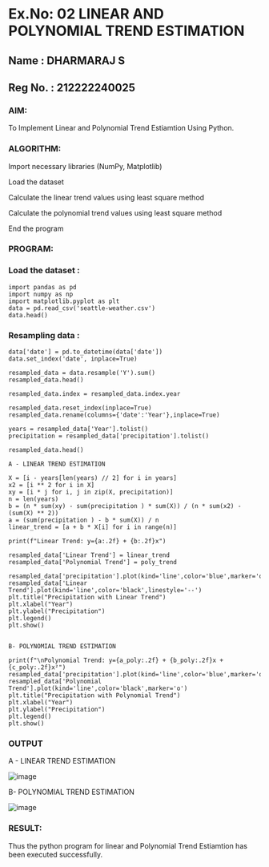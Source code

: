 # Ex.No: 02 LINEAR AND POLYNOMIAL TREND ESTIMATION

## Name    : DHARMARAJ S
## Reg No. : 212222240025

### AIM:
To Implement Linear and Polynomial Trend Estiamtion Using Python.

### ALGORITHM:
Import necessary libraries (NumPy, Matplotlib)

Load the dataset

Calculate the linear trend values using least square method

Calculate the polynomial trend values using least square method

End the program
### PROGRAM:
### Load the dataset :
```
import pandas as pd 
import numpy as np 
import matplotlib.pyplot as plt 
data = pd.read_csv('seattle-weather.csv')
data.head()
```
### Resampling data :
```
data['date'] = pd.to_datetime(data['date'])
data.set_index('date', inplace=True)

resampled_data = data.resample('Y').sum()
resampled_data.head()

resampled_data.index = resampled_data.index.year

resampled_data.reset_index(inplace=True)
resampled_data.rename(columns={'date':'Year'},inplace=True)

years = resampled_data['Year'].tolist()
precipitation = resampled_data['precipitation'].tolist()

resampled_data.head()

A - LINEAR TREND ESTIMATION

X = [i - years[len(years) // 2] for i in years]
x2 = [i ** 2 for i in X]
xy = [i * j for i, j in zip(X, precipitation)]
n = len(years)
b = (n * sum(xy) - sum(precipitation ) * sum(X)) / (n * sum(x2) - (sum(X) ** 2))
a = (sum(precipitation ) - b * sum(X)) / n
linear_trend = [a + b * X[i] for i in range(n)]

print(f"Linear Trend: y={a:.2f} + {b:.2f}x")

resampled_data['Linear Trend'] = linear_trend
resampled_data['Polynomial Trend'] = poly_trend

resampled_data['precipitation'].plot(kind='line',color='blue',marker='o')
resampled_data['Linear Trend'].plot(kind='line',color='black',linestyle='--')
plt.title("Precipitation with Linear Trend")
plt.xlabel("Year")
plt.ylabel("Precipitation")
plt.legend()
plt.show()


B- POLYNOMIAL TREND ESTIMATION

print(f"\nPolynomial Trend: y={a_poly:.2f} + {b_poly:.2f}x + {c_poly:.2f}x²")
resampled_data['precipitation'].plot(kind='line',color='blue',marker='o')
resampled_data['Polynomial Trend'].plot(kind='line',color='black',marker='o')
plt.title("Precipitation with Polynomial Trend")
plt.xlabel("Year")
plt.ylabel("Precipitation")
plt.legend()
plt.show()
```
### OUTPUT
A - LINEAR TREND ESTIMATION

![image](https://github.com/user-attachments/assets/cc53126c-c85c-4377-bec9-bc4d964db969)


B- POLYNOMIAL TREND ESTIMATION

![image](https://github.com/user-attachments/assets/6017525a-8b58-4b0d-8b19-591f856127a8)


### RESULT:
Thus the python program for linear and Polynomial Trend Estiamtion has been executed successfully.
